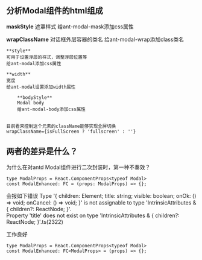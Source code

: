 ## 分析Modal组件的html组成
**maskStyle**
遮罩样式
给ant-modal-mask添加css属性

**wrapClassName**
对话框外层容器的类名
给ant-modal-wrap添加class类名

	**style**
	可用于设置浮层的样式，调整浮层位置等
	给ant-modal添加css属性

	**width**
	宽度
	给ant-modal设置添加width属性

		**bodyStyle**
		Modal body
		给ant-modal-body添加css属性


	目前看来控制这个元素的className能够实现全屏切换
	wrapClassName={isFullScreen ? 'fullscreen' : ''}







## 两者的差异是什么？
为什么在对antd Modal组件进行二次封装时，第一种不奏效？
```tsx
type ModalProps = React.ComponentProps<typeof Modal>
const ModalEnhanced: FC = (props: ModalProps) => {};
```
会报如下错误
Type '{ children: Element; title: string; visible: boolean; onOk: () => void; onCancel: () => void; }' is not assignable to type 'IntrinsicAttributes & { children?: ReactNode; }'.  
Property 'title' does not exist on type 'IntrinsicAttributes & { children?: ReactNode; }'.ts(2322)

工作良好
```
type ModalProps = React.ComponentProps<typeof Modal>
const ModalEnhanced: FC<ModalProps> = (props) => {};
```

<!--stackedit_data:
eyJoaXN0b3J5IjpbLTE1NDM5Mjc5MSwtMTMxNTU5NTQ1NCwtMj
QwNzY1NjI4LC00NzgyOTA3NzAsMTg4ODk2MjI2OCw4MDM5MDMw
OTAsMTk2NjgzNTk4NSwtMzE5MjY0MjI3LDE5OTU2NTQzNTEsLT
E3NzU0NzY4MzldfQ==
-->